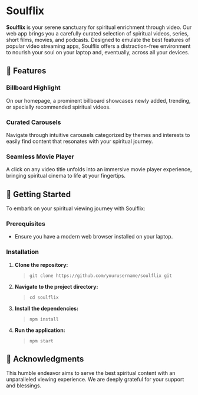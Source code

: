 # Soulflix

<!-- ![Soulflix Logo](https://via.placeholder.com/150) -->

**Soulflix** is your serene sanctuary for spiritual enrichment through video. Our web app brings you a carefully curated selection of spiritual videos, series, short films, movies, and podcasts. Designed to emulate the best features of popular video streaming apps, Soulflix offers a distraction-free environment to nourish your soul on your laptop and, eventually, across all your devices.

## 🌟 Features

### Billboard Highlight

On our homepage, a prominent billboard showcases newly added, trending, or specially recommended spiritual videos.

### Curated Carousels

Navigate through intuitive carousels categorized by themes and interests to easily find content that resonates with your spiritual journey.

### Seamless Movie Player

A click on any video title unfolds into an immersive movie player experience, bringing spiritual cinema to life at your fingertips.

## 🚀 Getting Started

To embark on your spiritual viewing journey with Soulflix:

### Prerequisites

-   Ensure you have a modern web browser installed on your laptop.

### Installation

1. **Clone the repository:**

    > `git clone https://github.com/yourusername/soulflix git`

2. **Navigate to the project directory:**

    > `cd soulflix`

3. **Install the dependencies:**

    > `npm install`

4. **Run the application:**
    > `npm start`

## 💖 Acknowledgments

This humble endeavor aims to serve the best spiritual content with an unparalleled viewing experience. We are deeply grateful for your support and blessings.
